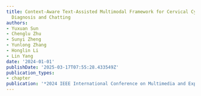```yaml
---
title: Context-Aware Text-Assisted Multimodal Framework for Cervical Cytology Cell
  Diagnosis and Chatting
authors:
- Yuxuan Sun
- Chenglu Zhu
- Sunyi Zheng
- Yunlong Zhang
- Honglin Li
- Lin Yang
date: '2024-01-01'
publishDate: '2025-03-17T07:55:28.433549Z'
publication_types:
- chapter
publication: '*2024 IEEE International Conference on Multimedia and Expo (ICME)*'
---
```

